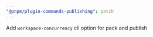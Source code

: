 ```yaml
---
"@pnpm/plugin-commands-publishing": patch
---
```


Add `workspace-concurrency` cli option for pack and publish
